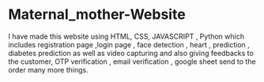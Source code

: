 # Maternal_mother-Website
I have made this website using HTML, CSS, JAVASCRIPT , Python which includes registration page ,login page , face detection , heart , prediction , diabetes prediction as well as video capturing and also giving feedbacks to the customer, OTP verification , email verification , google sheet send to the order many more things.

